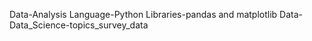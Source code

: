 Data-Analysis
Language-Python 
Libraries-pandas and matplotlib
Data-Data_Science-topics_survey_data
